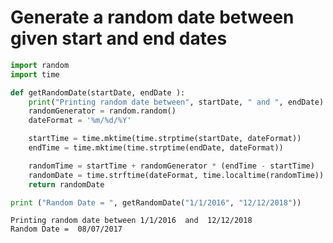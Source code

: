 # Generate a random date between given start and end dates


```python
import random
import time

def getRandomDate(startDate, endDate ):
    print("Printing random date between", startDate, " and ", endDate)
    randomGenerator = random.random()
    dateFormat = '%m/%d/%Y'

    startTime = time.mktime(time.strptime(startDate, dateFormat))
    endTime = time.mktime(time.strptime(endDate, dateFormat))

    randomTime = startTime + randomGenerator * (endTime - startTime)
    randomDate = time.strftime(dateFormat, time.localtime(randomTime))
    return randomDate

print ("Random Date = ", getRandomDate("1/1/2016", "12/12/2018"))

```

    Printing random date between 1/1/2016  and  12/12/2018
    Random Date =  08/07/2017
    


```python

```

